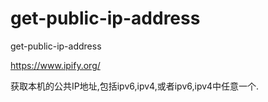 # get-public-ip-address
get-public-ip-address

https://www.ipify.org/

获取本机的公共IP地址,包括ipv6,ipv4,或者ipv6,ipv4中任意一个.
